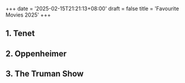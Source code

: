 +++
date = '2025-02-15T21:21:13+08:00'
draft = false
title = 'Favourite Movies 2025'
+++

## 1. Tenet
## 2. Oppenheimer
## 3. The Truman Show
 
